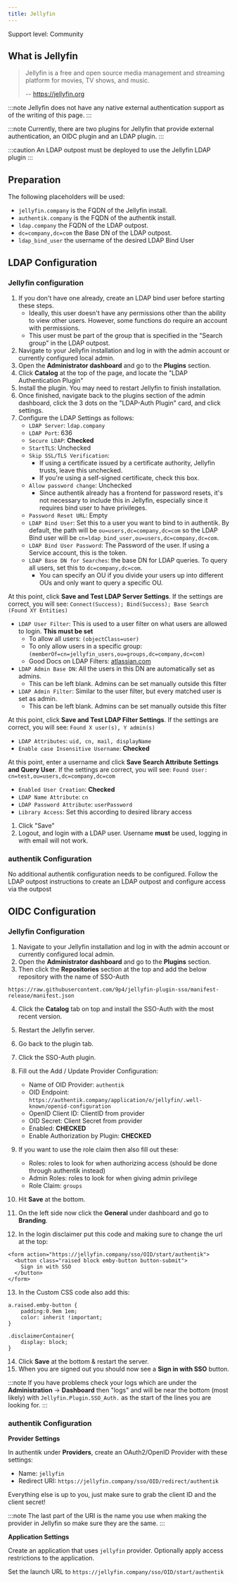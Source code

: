 ```yaml
---
title: Jellyfin
---
```


<span class="badge badge--secondary">Support level: Community</span>

## What is Jellyfin

> Jellyfin is a free and open source media management and streaming platform for movies, TV shows, and music.
>
> -- https://jellyfin.org

:::note
Jellyfin does not have any native external authentication support as of the writing of this page.
:::

:::note
Currently, there are two plugins for Jellyfin that provide external authentication, an OIDC plugin and an LDAP plugin.
:::

:::caution
An LDAP outpost must be deployed to use the Jellyfin LDAP plugin
:::

## Preparation

The following placeholders will be used:

-   `jellyfin.company` is the FQDN of the Jellyfin install.
-   `authentik.company` is the FQDN of the authentik install.
-   `ldap.company` the FQDN of the LDAP outpost.
-   `dc=company,dc=com` the Base DN of the LDAP outpost.
-   `ldap_bind_user` the username of the desired LDAP Bind User

## LDAP Configuration

### Jellyfin configuration

1. If you don't have one already, create an LDAP bind user before starting these steps.
    - Ideally, this user doesn't have any permissions other than the ability to view other users. However, some functions do require an account with permissions.
    - This user must be part of the group that is specified in the "Search group" in the LDAP outpost.
2. Navigate to your Jellyfin installation and log in with the admin account or currently configured local admin.
3. Open the **Administrator dashboard** and go to the **Plugins** section.
4. Click **Catalog** at the top of the page, and locate the "LDAP Authentication Plugin"
5. Install the plugin. You may need to restart Jellyfin to finish installation.
6. Once finished, navigate back to the plugins section of the admin dashboard, click the 3 dots on the "LDAP-Auth Plugin" card, and click settings.
7. Configure the LDAP Settings as follows:
    - `LDAP Server`: `ldap.company`
    - `LDAP Port`: 636
    - `Secure LDAP`: **Checked**
    - `StartTLS`: Unchecked
    - `Skip SSL/TLS Verification`:
        - If using a certificate issued by a certificate authority, Jellyfin trusts, leave this unchecked.
        - If you're using a self-signed certificate, check this box.
    - `Allow password change`: Unchecked
        - Since authentik already has a frontend for password resets, it's not necessary to include this in Jellyfin, especially since it requires bind user to have privileges.
    - `Password Reset URL`: Empty
    - `LDAP Bind User`: Set this to a user you want to bind to in authentik. By default, the path will be `ou=users,dc=company,dc=com` so the LDAP Bind user will be `cn=ldap_bind_user,ou=users,dc=company,dc=com`.
    - `LDAP Bind User Password`: The Password of the user. If using a Service account, this is the token.
    - `LDAP Base DN for Searches`: the base DN for LDAP queries. To query all users, set this to `dc=company,dc=com`.
        - You can specify an OU if you divide your users up into different OUs and only want to query a specific OU.

At this point, click **Save and Test LDAP Server Settings**. If the settings are correct, you will see:
`Connect(Success); Bind(Success); Base Search (Found XY Entities)`

-   `LDAP User Filter`: This is used to a user filter on what users are allowed to login. **This must be set**
    -   To allow all users: `(objectClass=user)`
    -   To only allow users in a specific group: `(memberOf=cn=jellyfin_users,ou=groups,dc=company,dc=com)`
    -   Good Docs on LDAP Filters: [atlassian.com](https://confluence.atlassian.com/kb/how-to-write-ldap-search-filters-792496933.html)
-   `LDAP Admin Base DN`: All the users in this DN are automatically set as admins.
    -   This can be left blank. Admins can be set manually outside this filter
-   `LDAP Admin Filter`: Similar to the user filter, but every matched user is set as admin.
    -   This can be left blank. Admins can be set manually outside this filter

At this point, click **Save and Test LDAP Filter Settings**. If the settings are correct, you will see:
`Found X user(s), Y admin(s)`

-   `LDAP Attributes`: `uid, cn, mail, displayName`
-   `Enable case Insensitive Username`: **Checked**

At this point, enter a username and click **Save Search Attribute Settings and Query User**. If the settings are correct, you will see:
`Found User: cn=test,ou=users,dc=company,dc=com`

-   `Enabled User Creation`: **Checked**
-   `LDAP Name Attribute`: `cn`
-   `LDAP Password Attribute`: `userPassword`
-   `Library Access`: Set this according to desired library access

1. Click "Save"
2. Logout, and login with a LDAP user. Username **must** be used, logging in with email will not work.

### authentik Configuration

No additional authentik configuration needs to be configured. Follow the LDAP outpost instructions to create an LDAP outpost and configure access via the outpost

## OIDC Configuration
### Jellyfin Configuration

1. Navigate to your Jellyfin installation and log in with the admin account or currently configured local admin.
2. Open the **Administrator dashboard** and go to the **Plugins** section.
3. Then click the **Repositories** section at the top and add the below repository with the name of SSO-Auth

```
https://raw.githubusercontent.com/9p4/jellyfin-plugin-sso/manifest-release/manifest.json
```

4. Click the **Catalog** tab on top and install the SSO-Auth with the most recent version.
5. Restart the Jellyfin server.
6. Go back to the plugin tab.
7. Click the SSO-Auth plugin.
8. Fill out the Add / Update Provider Configuration:

    - Name of OID Provider: `authentik`
    - OID Endpoint: `https://authentik.company/application/o/jellyfin/.well-known/openid-configuration`
    - OpenID Client ID: ClientID from provider
    - OID Secret: Client Secret from provider
    - Enabled: **CHECKED**
    - Enable Authorization by Plugin: **CHECKED**

9. If you want to use the role claim then also fill out these:

    - Roles: roles to look for when authorizing access (should be done through authentik instead)
    - Admin Roles: roles to look for when giving admin privilege
    - Role Claim: `groups`

10. Hit **Save** at the bottom.
11. On the left side now click the **General** under dashboard and go to **Branding**.
12. In the login disclaimer put this code and making sure to change the url at the top:

```
<form action="https://jellyfin.company/sso/OID/start/authentik">
  <button class="raised block emby-button button-submit">
    Sign in with SSO
  </button>
</form>
```

13. In the Custom CSS code also add this:

```
a.raised.emby-button {
    padding:0.9em 1em;
    color: inherit !important;
}

.disclaimerContainer{
    display: block;
}
```

14. Click **Save** at the bottom & restart the server.
15. When you are signed out you should now see a **Sign in with SSO** button.

:::note
If you have problems check your logs which are under the **Administration** -> **Dashboard** then "logs" and will be near the bottom (most likely) with `Jellyfin.Plugin.SSO_Auth.` as the start of the lines you are looking for.
:::

### authentik Configuration

**Provider Settings**

In authentik under **Providers**, create an OAuth2/OpenID Provider with these settings:

-   Name: `jellyfin`
-   Redirect URI: `https://jellyfin.company/sso/OID/redirect/authentik`

Everything else is up to you, just make sure to grab the client ID and the client secret!

:::note
The last part of the URI is the name you use when making the provider in Jellyfin so make sure they are the same.
:::

**Application Settings**

Create an application that uses `jellyfin` provider. Optionally apply access restrictions to the application.

Set the launch URL to `https://jellyfin.company/sso/OID/start/authentik`
